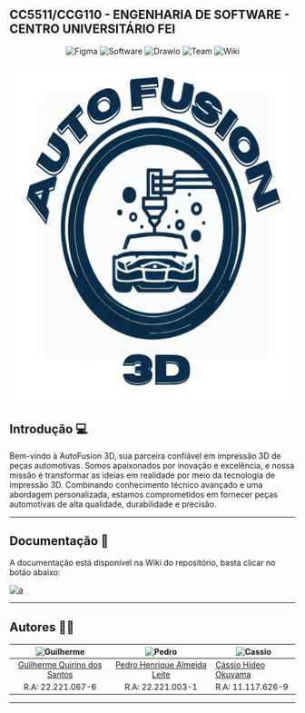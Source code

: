 ## CC5511/CCG110 - ENGENHARIA DE SOFTWARE - CENTRO UNIVERSITÁRIO FEI

<p align="center">
  <img alt="Figma" src="https://img.shields.io/badge/Figma-yellow?style=for-the-badge&logo=figma#&logoColor=white"/>
  <img alt="Software" src="https://img.shields.io/badge/Software-orange?style=for-the-badge&logo=software&logoColor=white"/>
  <img alt="Drawio" src="https://img.shields.io/badge/-Draw.io-red?style=for-the-badge"/>
  <img alt="Team" src="https://img.shields.io/badge/-Team-green?style=for-the-badge"/>
  <img alt="Wiki" src="https://img.shields.io/badge/-Wiki-blue?style=for-the-badge"/>
</p>

<p align="center">
  <img alt="Logo" align="center" src ="https://github.com/GuilhermeQuirinoS/Impressoras3D_B2C_V1.0/blob/main/AUTO%20FUSION%203D.png" width="750" height="600"></img>
<p>

<!-- INTRODUCAO -->
## Introdução 💻
  
Bem-vindo à AutoFusion 3D, sua parceira confiável em impressão 3D de peças automotivas. Somos apaixonados por inovação e excelência, e nossa missão é transformar as ideias em realidade por meio da tecnologia de impressão 3D. Combinando conhecimento técnico avançado e uma abordagem personalizada, estamos comprometidos em fornecer peças automotivas de alta qualidade, durabilidade e precisão.

<p align="center">
<p>

***
  
<!-- DOCUMENTACAO -->
## Documentação 📖
  
A documentação está disponível na Wiki do repositório, basta clicar no botão abaixo: 

<a href="https://github.com/GuilhermeQuirinoS/Impressoras3D_B2C_V1.0/wiki" target="_blank">
  <img alt="a" src="https://img.shields.io/badge/read-documentation-blue?style=for-the-badge">
</a>

***

<!-- AAUTORES -->
## Autores 👨‍💻
| <img src="https://avatars.githubusercontent.com/u/92953738?v=4" alt="Guilherme" width="150"/> | <img src="https://avatars.githubusercontent.com/u/90735992?v=4" alt="Pedro" width="150"/> | <img src="https://avatars.githubusercontent.com/u/143358364?v=4" alt="Cassio" width="150"/> |
|:-------------------------------------------------------------------------------------------:|:-------------------------------------------------------------------------------------------:|---------------------------------------------------------------------------------------------|
| [Guilherme Quirino dos Santos](https://github.com/GuilhermeQuirinoS)                       | [Pedro Henrique Almeida Leite](https://github.com/Pedrolhr)                                  | [Cássio Hideo Okuyama](https://github.com/Cassio-Okuyama)                                         | 
| R.A: 22.221.067-6                                                                          | R.A: 22.221.003-1                                                                            | R.A: 11.117.626-9                                                                           | 
***
